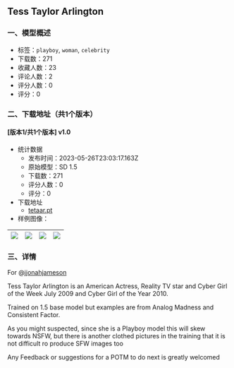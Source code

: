 ## Tess Taylor Arlington
### 一、模型概述

- 标签：`playboy`, `woman`, `celebrity`
- 下载数：271
- 收藏人数：23
- 评论人数：2
- 评分人数：0
- 评分：0

### 二、下载地址（共1个版本）

#### [版本1/共1个版本] v1.0

- 统计数据
  - 发布时间：2023-05-26T23:03:17.163Z
  - 原始模型：SD 1.5
  - 下载数：271
  - 评分人数：0
  - 评分：0
- 下载地址
  - [tetaar.pt](https://civitai.com/api/download/models/82247)
- 样例图像：

| <img src="https://image.civitai.com/xG1nkqKTMzGDvpLrqFT7WA/6255224f-28ac-4b02-8dfe-b4c9542cf2cb/width=450/924612.jpeg" /> | <img src="https://image.civitai.com/xG1nkqKTMzGDvpLrqFT7WA/d0f1dd10-94ff-488e-82d7-6bcb4e026fbd/width=450/924619.jpeg" /> | <img src="https://image.civitai.com/xG1nkqKTMzGDvpLrqFT7WA/a2ce0720-8911-41ee-b603-1abeb7ad88e5/width=450/924624.jpeg" /> | <img src="https://image.civitai.com/xG1nkqKTMzGDvpLrqFT7WA/e87d3766-525d-486c-a282-174125123028/width=450/924625.jpeg" /> |
| ---- | ---- | ---- | ---- |


### 三、详情
<p>For @<a target="_blank" rel="ugc" href="https://civitai.com/user/jjonahjameson">jjonahjameson</a></p><p>Tess Taylor Arlington is an American Actress, Reality TV star and Cyber Girl of the Week July 2009 and Cyber Girl of the Year 2010.</p><p>Trained on 1.5 base model but examples are from Analog Madness and Consistent Factor.</p><p>As you might suspected, since she is a Playboy model this will skew towards NSFW, but there is another clothed pictures in the training that it is not difficult ro produce SFW images too</p><p>Any Feedback or suggestions for a POTM to do next is greatly welcomed</p>